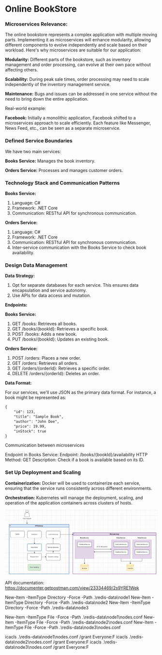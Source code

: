 # Online BookStore 

### Microservices Relevance: 

The online bookstore represents a complex application with multiple 
moving parts. Implementing it as microservices will enhance modularity, 
allowing different components to evolve independently and scale based on 
their workload. Here's why microservices are suitable for our application:

**Modularity:** Different parts of the bookstore, such as inventory management 
and order processing, can evolve at their own pace without affecting others.

**Scalability:** During peak sale times, order processing may need to scale 
independently of the inventory management service.

**Maintenance:** Bugs and issues can be addressed in one service without the need to bring down the entire application.


Real-world example:

**Facebook:** Initially a monolithic application, Facebook shifted to a 
microservices approach to scale efficiently. Each feature like Messenger, 
News Feed, etc., can be seen as a separate microservice.


### Defined Service Boundaries

We have two main services:

**Books Service:** Manages the book inventory.

**Orders Service:** Processes and manages customer orders.

### Technology Stack and Communication Patterns

**Books Service:**

1. Language: C#
2. Framework: .NET Core
3. Communication: RESTful API for synchronous communication.

**Orders Service:**

1. Language: C#
2. Framework: .NET Core
3. Communication: RESTful API for synchronous communication. 
4. Inter-service communication with the Books Service to check book availability.

### Design Data Management

**Data Strategy:**

1. Opt for separate databases for each service. This ensures data encapsulation and service autonomy.
2. Use APIs for data access and mutation.

**Endpoints:**

**Books Service:**

1. GET /books: Retrieves all books.
2. GET /books/{bookId}: Retrieves a specific book.
3. POST /books: Adds a new book.
4. PUT /books/{bookId}: Updates an existing book.

**Orders Service:**

1. POST /orders: Places a new order.
2. GET /orders: Retrieves all orders.
3. GET /orders/{orderId}: Retrieves a specific order.
4. DELETE /orders/{orderId}: Deletes an order.

**Data Format:**

For our services, we'll use JSON as the primary data format. 
For instance, a book might be represented as:

```
{
    "id": 123,
    "title": "Sample Book",
    "author": "John Doe",
    "price": 19.99,
    "inStock": true
}
```

Communication between microservices

Endpoint in Books Service:
Endpoint: /books/{bookId}/availability
HTTP Method: GET
Description: Check if a book is available based on its ID.

### Set Up Deployment and Scaling

**Containerization:** Docker will be used to containerize each service, 
ensuring that the service runs consistently across different environments.

**Orchestration:** Kubernetes will manage the deployment, scaling, and 
operation of the application containers across clusters of hosts.

![img_1.png](img_1.png)

API documentation:
https://documenter.getpostman.com/view/23334469/2s9YRE1Wek


New-Item -ItemType Directory -Force -Path .\redis-data\node1
New-Item -ItemType Directory -Force -Path .\redis-data\node2
New-Item -ItemType Directory -Force -Path .\redis-data\node3

New-Item -ItemType File -Force -Path .\redis-data\node1\nodes.conf
New-Item -ItemType File -Force -Path .\redis-data\node2\nodes.conf
New-Item -ItemType File -Force -Path .\redis-data\node3\nodes.conf

icacls .\redis-data\node1\nodes.conf /grant Everyone:F
icacls .\redis-data\node2\nodes.conf /grant Everyone:F
icacls .\redis-data\node3\nodes.conf /grant Everyone:F
